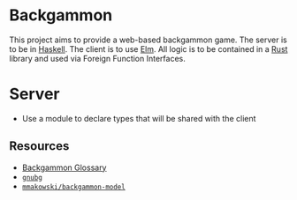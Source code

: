Backgammon
==========

This project aims to provide a web-based backgammon game. The server is to be
in [Haskell](https://www.haskell.org/). The client is to use
[Elm](http://elm-lang.org/). All logic is to be contained in a
[Rust](https://www.rust-lang.org/) library and used via Foreign Function
Interfaces.

# Server
- Use a module to declare types that will be shared with the client

## Resources
- [Backgammon Glossary](http://www.bkgm.com/glossary.html)
- [`gnubg`](https://savannah.gnu.org/cvs/?group=gnubg)
- [`mmakowski/backgammon-model`](https://github.com/mmakowski/backgammon-model)
